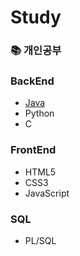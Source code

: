 # Study
### 📚 개인공부

### BackEnd
- [Java](https://github.com/jungmin9911/Study/tree/main/Java)
- Python
- C

### FrontEnd
- HTML5
- CSS3
- JavaScript
  
### SQL
- PL/SQL
  
